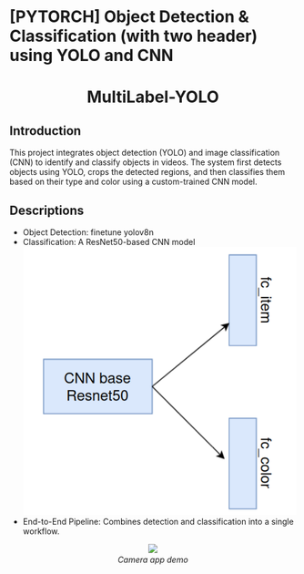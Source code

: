 # [PYTORCH] Object Detection & Classification (with two header) using YOLO and CNN
<p align="center">
 <h1 align="center">MultiLabel-YOLO</h1>
</p>

## Introduction
This project integrates object detection (YOLO) and image classification (CNN) to identify and classify objects in videos. 
The system first detects objects using YOLO, crops the detected regions, and then classifies them based on their type and color using a custom-trained CNN model.
## Descriptions
* Object Detection: finetune yolov8n
* Classification: A ResNet50-based CNN model
  <img src="cnn.png" alt="Model Architecture" width="500">
* End-to-End Pipeline: Combines detection and classification into a single workflow.
<p align="center">
  <img src="output/output.gif" width=600><br/>
  <i>Camera app demo</i>
</p>


